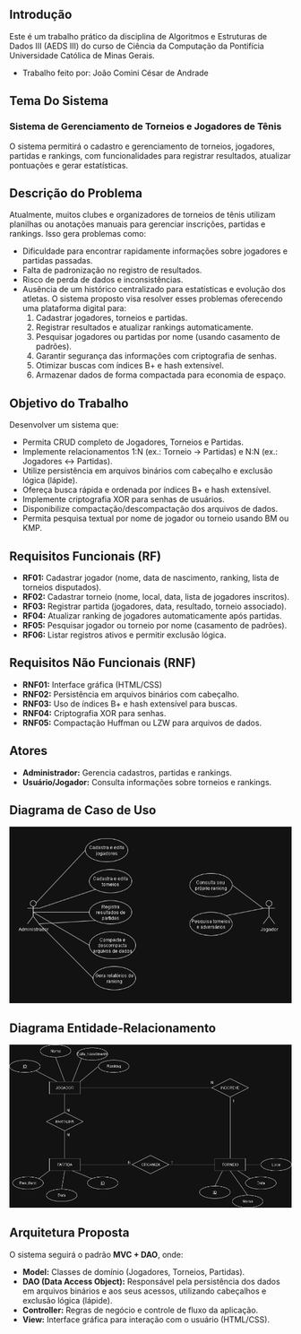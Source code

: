 ## Introdução
Este é um trabalho prático da disciplina de Algoritmos e Estruturas de Dados III (AEDS III) do curso de Ciência da Computação da Pontifícia Universidade Católica de Minas Gerais.
- Trabalho feito por: João Comini César de Andrade

## Tema Do Sistema
### Sistema de Gerenciamento de Torneios e Jogadores de Tênis
O sistema permitirá o cadastro e gerenciamento de torneios, jogadores, partidas e rankings, com funcionalidades para registrar resultados, atualizar pontuações e gerar estatísticas.

## Descrição do Problema
Atualmente, muitos clubes e organizadores de torneios de tênis utilizam planilhas ou anotações manuais para gerenciar inscrições, partidas e rankings. Isso gera problemas como:
- Dificuldade para encontrar rapidamente informações sobre jogadores e partidas passadas.
- Falta de padronização no registro de resultados.
- Risco de perda de dados e inconsistências.
- Ausência de um histórico centralizado para estatísticas e evolução dos atletas.
O sistema proposto visa resolver esses problemas oferecendo uma plataforma digital para:
  1. Cadastrar jogadores, torneios e partidas.
  2. Registrar resultados e atualizar rankings automaticamente.
  3. Pesquisar jogadores ou partidas por nome (usando casamento de padrões).
  4. Garantir segurança das informações com criptografia de senhas.
  5. Otimizar buscas com índices B+ e hash extensível.
  6. Armazenar dados de forma compactada para economia de espaço.

## Objetivo do Trabalho
Desenvolver um sistema que:
- Permita CRUD completo de Jogadores, Torneios e Partidas.
- Implemente relacionamentos 1:N (ex.: Torneio → Partidas) e N:N (ex.: Jogadores ↔ Partidas).
- Utilize persistência em arquivos binários com cabeçalho e exclusão lógica (lápide).
- Ofereça busca rápida e ordenada por índices B+ e hash extensível.
- Implemente criptografia XOR para senhas de usuários.
- Disponibilize compactação/descompactação dos arquivos de dados.
- Permita pesquisa textual por nome de jogador ou torneio usando BM ou KMP.

## Requisitos Funcionais (RF)
- **RF01:** Cadastrar jogador (nome, data de nascimento, ranking, lista de torneios disputados).
- **RF02:** Cadastrar torneio (nome, local, data, lista de jogadores inscritos).
- **RF03:** Registrar partida (jogadores, data, resultado, torneio associado).
- **RF04:** Atualizar ranking de jogadores automaticamente após partidas.
- **RF05:** Pesquisar jogador ou torneio por nome (casamento de padrões).
- **RF06:** Listar registros ativos e permitir exclusão lógica.
  
## Requisitos Não Funcionais (RNF)
- **RNF01:** Interface gráfica (HTML/CSS)
- **RNF02:** Persistência em arquivos binários com cabeçalho.
- **RNF03:** Uso de índices B+ e hash extensível para buscas.
- **RNF04:** Criptografia XOR para senhas.
- **RNF05:** Compactação Huffman ou LZW para arquivos de dados.

## Atores
- **Administrador:** Gerencia cadastros, partidas e rankings.
- **Usuário/Jogador:** Consulta informações sobre torneios e rankings.

## Diagrama de Caso de Uso
![Diagrama de Caso de Uso](DiagramaCasoDeUso-Tenis.png)

## Diagrama Entidade-Relacionamento
![DER](DER-Tenis.png)

## Arquitetura Proposta
O sistema seguirá o padrão **MVC + DAO**, onde:
- **Model:** Classes de domínio (Jogadores, Torneios, Partidas).
- **DAO (Data Access Object):** Responsável pela persistência dos dados em arquivos binários e aos seus acessos, utilizando cabeçalhos e exclusão lógica (lápide).
- **Controller:** Regras de negócio e controle de fluxo da aplicação.
- **View:** Interface gráfica para interação com o usuário (HTML/CSS).